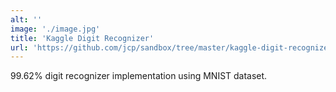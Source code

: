 ```yaml
---
alt: ''
image: './image.jpg'
title: 'Kaggle Digit Recognizer'
url: 'https://github.com/jcp/sandbox/tree/master/kaggle-digit-recognizer'
---
```


99.62% digit recognizer implementation using MNIST dataset.
